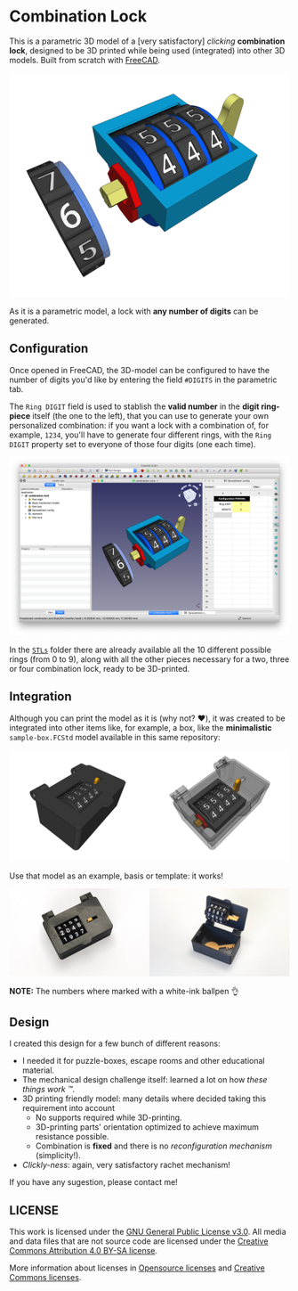 # Combination Lock
This is a parametric 3D model of a [very satisfactory] *clicking* **combination lock**, designed to be 3D printed while being used (integrated) into other 3D models. Built from scratch with [FreeCAD](https://freecadweb.org).

![combination-lock](images/combination-lock.png)

As it is a parametric model, a lock with **any number of digits** can be generated.


## Configuration
Once opened in FreeCAD, the 3D-model can be configured to have the number of digits you'd like by entering the field `#DIGITS` in the parametric tab.

The `Ring DIGIT` field is used to stablish the **valid number** in the **digit ring-piece** itself (the one to the left), that you can use to generate your own personalized combination: if you want a lock with a combination of, for example, `1234`, you'll have to generate four different rings, with the `Ring DIGIT` property set to everyone of those four digits (one each time).

![configuration](images/screenshot.png)

In the [`STLs`](STLs) folder there are already available all the 10 different possible rings (from 0 to 9), along with all the other pieces necessary for a two, three or four combination lock, ready to be 3D-printed.


## Integration

Although you can print the model as it is (why not? ❤️), it was created to be integrated into other items like, for example, a box, like the **minimalistic** `sample-box.FCStd` model available in this same repository:

<img src="images/sample-box.png" width="50%" /><img src="images/sample-box-t.png" width="50%" />

Use that model as an example, basis or template: it works!

<img src="images/real-sample-box.jpg" width="50%" /><img src="images/real-sample-box-open.jpg" width="50%" />

**NOTE:** The numbers where marked with a white-ink ballpen 👌


## Design

I created this design for a few bunch of different reasons:

* I needed it for puzzle-boxes, escape rooms and other educational material.
* The mechanical design challenge itself: learned a lot on how *these things work ™*.
* 3D printing friendly model: many details where decided taking this requirement into account
	* No supports required while 3D-printing.
	* 3D-printing parts' orientation optimized to achieve maximum resistance possible.
	* Combination is **fixed** and there is no *reconfiguration mechanism* (simplicity!).
* *Clickly-ness*: again, very satisfactory rachet mechanism!

If you have any sugestion, please contact me!


## LICENSE

This work is licensed under the [GNU General Public License v3.0](../LICENSE-GPLV30). All media and data files that are not source code are licensed under the [Creative Commons Attribution 4.0 BY-SA license](../LICENSE-CCBYSA40).

More information about licenses in [Opensource licenses](https://opensource.org/licenses/) and [Creative Commons licenses](https://creativecommons.org/licenses/).
